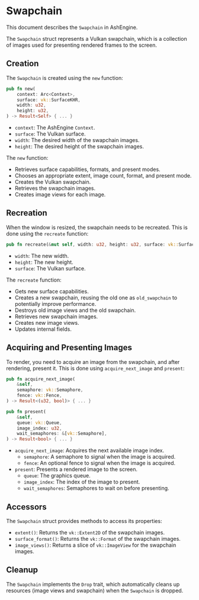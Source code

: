 # Swapchain

This document describes the `Swapchain` in AshEngine.

The `Swapchain` struct represents a Vulkan swapchain, which is a collection of images used for presenting rendered frames to the screen.

## Creation

The `Swapchain` is created using the `new` function:

```rust
pub fn new(
    context: Arc<Context>,
    surface: vk::SurfaceKHR,
    width: u32,
    height: u32,
) -> Result<Self> { ... }
```

- `context`: The AshEngine `Context`.
- `surface`: The Vulkan surface.
- `width`: The desired width of the swapchain images.
- `height`: The desired height of the swapchain images.

The `new` function:

- Retrieves surface capabilities, formats, and present modes.
- Chooses an appropriate extent, image count, format, and present mode.
- Creates the Vulkan swapchain.
- Retrieves the swapchain images.
- Creates image views for each image.

## Recreation

When the window is resized, the swapchain needs to be recreated. This is done using the `recreate` function:

```rust
pub fn recreate(&mut self, width: u32, height: u32, surface: vk::SurfaceKHR) -> Result<()> { ... }
```

- `width`: The new width.
- `height`: The new height.
- `surface`: The Vulkan surface.

The `recreate` function:

- Gets new surface capabilities.
- Creates a new swapchain, reusing the old one as `old_swapchain` to potentially improve performance.
- Destroys old image views and the old swapchain.
- Retrieves new swapchain images.
- Creates new image views.
- Updates internal fields.

## Acquiring and Presenting Images

To render, you need to acquire an image from the swapchain, and after rendering, present it. This is done using `acquire_next_image` and `present`:

```rust
pub fn acquire_next_image(
    &self,
    semaphore: vk::Semaphore,
    fence: vk::Fence,
) -> Result<(u32, bool)> { ... }

pub fn present(
    &self,
    queue: vk::Queue,
    image_index: u32,
    wait_semaphores: &[vk::Semaphore],
) -> Result<bool> { ... }
```

- `acquire_next_image`: Acquires the next available image index.
  - `semaphore`: A semaphore to signal when the image is acquired.
  - `fence`: An optional fence to signal when the image is acquired.
- `present`: Presents a rendered image to the screen.
  - `queue`: The graphics queue.
  - `image_index`: The index of the image to present.
  - `wait_semaphores`: Semaphores to wait on before presenting.

## Accessors

The `Swapchain` struct provides methods to access its properties:

- `extent()`: Returns the `vk::Extent2D` of the swapchain images.
- `surface_format()`: Returns the `vk::Format` of the swapchain images.
- `image_views()`: Returns a slice of `vk::ImageView` for the swapchain images.

## Cleanup

The `Swapchain` implements the `Drop` trait, which automatically cleans up resources (image views and swapchain) when the `Swapchain` is dropped.

